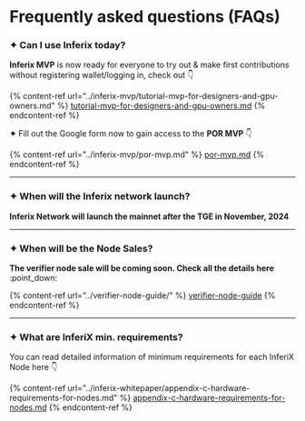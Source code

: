 # Frequently asked questions (FAQs)

### **✦ Can I use Inferix today?**

**Inferix MVP** is now ready for everyone to try out & make first contributions without registering wallet/logging in, check out 👇

{% content-ref url="../inferix-mvp/tutorial-mvp-for-designers-and-gpu-owners.md" %}
[tutorial-mvp-for-designers-and-gpu-owners.md](../inferix-mvp/tutorial-mvp-for-designers-and-gpu-owners.md)
{% endcontent-ref %}

**✦** Fill out the Google form now to gain access to the **POR MVP** 👇&#x20;

{% content-ref url="../inferix-mvp/por-mvp.md" %}
[por-mvp.md](../inferix-mvp/por-mvp.md)
{% endcontent-ref %}

***

### **✦ When will the Inferix network launch?**

&#x20;**Inferix Network will launch the mainnet after the TGE in November, 2024**



***

### **✦ When will be the Node Sales?**

&#x20;**The verifier node sale will be coming soon. Check all the details here** :point\_down:

{% content-ref url="../verifier-node-guide/" %}
[verifier-node-guide](../verifier-node-guide/)
{% endcontent-ref %}

***

### **✦ What are InferiX min. requirements?**

You can read detailed information of minimum requirements for each InferiX Node here 👇

{% content-ref url="../inferix-whitepaper/appendix-c-hardware-requirements-for-nodes.md" %}
[appendix-c-hardware-requirements-for-nodes.md](../inferix-whitepaper/appendix-c-hardware-requirements-for-nodes.md)
{% endcontent-ref %}

